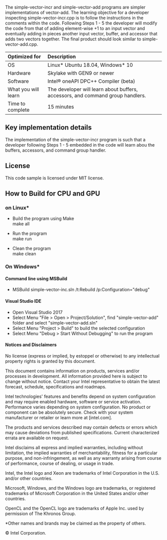 The simple-vector-incr and simple-vector-add programs are simpler implementations of vector-add.  The learning objective for a developer inspecting simple-vector-incr.cpp is to follow the instructions in the comments within the code. Following Steps 1 - 5 the developer will modify the code from that of adding element-wise +1 to an input vector and eventually adding in pieces another input vector, buffer, and accessor that adds two vectors together.  The final product should look similar to simple-vector-add.cpp.
  
| Optimized for                       | Description
|:---                               |:---
| OS                                | Linux* Ubuntu 18.04, Windows* 10
| Hardware                          | Skylake with GEN9 or newer
| Software                          | Intel&reg; oneAPI DPC++ Compiler (beta)
| What you will learn               | The developer will learn about buffers, accessors, and command group handlers.
| Time to complete                  | 15 minutes  
  
## Key implementation details 
The implementation of the simple-vector-incr program is such that a developer following Steps 1 - 5 embedded in the code will learn abou the buffers, accessors, and command group handler.

## License  
This code sample is licensed under MIT license. 

## How to Build for CPU and GPU 

### on Linux*  
   * Build the program using Make  
    make all  

   * Run the program  
    make run  

   * Clean the program  
    make clean 

### On Windows*

#### Command line using MSBuild

*  MSBuild simple-vector-inc.sln /t:Rebuild /p:Configuration="debug"

#### Visual Studio IDE

* Open Visual Studio 2017
* Select Menu "File > Open > Project/Solution", find "simple-vector-add" folder and select "simple-vector-add.sln"
* Select Menu "Project > Build" to build the selected configuration
* Select Menu "Debug > Start Without Debugging" to run the program

#### Notices and Disclaimers

No license (express or implied, by estoppel or otherwise) to any intellectual property rights is granted by this document.

This document contains information on products, services and/or processes in development. All information provided here is subject to change without notice. Contact your Intel representative to obtain the latest forecast, schedule, specifications and roadmaps.

Intel technologies' features and benefits depend on system configuration and may require enabled hardware, software or service activation. Performance varies depending on system configuration. No product or component can be absolutely secure. Check with your system manufacturer or retailer or learn more at [intel.com]. 

The products and services described may contain defects or errors which may cause deviations from published specifications. Current characterized errata are available on request.

Intel disclaims all express and implied warranties, including without limitation, the implied warranties of merchantability, fitness for a particular purpose, and non-infringement, as well as any warranty arising from course of performance, course of dealing, or usage in trade.

Intel, the Intel logo and Xeon are trademarks of Intel Corporation in the U.S. and/or other countries.

Microsoft, Windows, and the Windows logo are trademarks, or registered trademarks of Microsoft Corporation in the United States and/or other countries.

OpenCL and the OpenCL logo are trademarks of Apple Inc. used by permission of The Khronos Group.

*Other names and brands may be claimed as the property of others.

© Intel Corporation.
